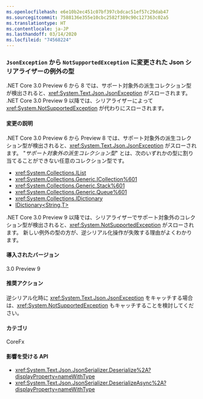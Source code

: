 ```yaml
---
ms.openlocfilehash: e6e10b2ec451c07bf397cbdcac51ef57c29dab47
ms.sourcegitcommit: 7588136e355e10cbc2582f389c90c127363c02a5
ms.translationtype: HT
ms.contentlocale: ja-JP
ms.lasthandoff: 03/14/2020
ms.locfileid: "74568224"
---
```

### <a name="json-serializer-exception-type-changed-from-jsonexception-to-notsupportedexception"></a>`JsonException` から `NotSupportedException` に変更された Json シリアライザーの例外の型

.NET Core 3.0 Preview 6 から 8 では、サポート対象外の派生コレクション型が検出されると、<xref:System.Text.Json.JsonException> がスローされます。 .NET Core 3.0 Preview 9 以降では、シリアライザーによって <xref:System.NotSupportedException> が代わりにスローされます。

#### <a name="change-description"></a>変更の説明

.NET Core 3.0 Preview 6 から Preview 8 では、サポート対象外の派生コレクション型が検出されると、<xref:System.Text.Json.JsonException> がスローされます。 "*サポート対象外の派生コレクション型*" とは、次のいずれかの型に割り当てることができない任意のコレクション型です。

- <xref:System.Collections.IList>
- <xref:System.Collections.Generic.ICollection%601>
- <xref:System.Collections.Generic.Stack%601>
- <xref:System.Collections.Generic.Queue%601>
- <xref:System.Collections.IDictionary>
- [IDictionary\<String,T>](xref:System.Collections.Generic.IDictionary%602)

.NET Core 3.0 Preview 9 以降では、シリアライザーでサポート対象外のコレクション型が検出されると、<xref:System.NotSupportedException> がスローされます。 新しい例外の型の方が、逆シリアル化操作が失敗する理由がよくわかります。

#### <a name="version-introduced"></a>導入されたバージョン

3.0 Preview 9

#### <a name="recommended-action"></a>推奨アクション

逆シリアル化時に <xref:System.Text.Json.JsonException> をキャッチする場合は、<xref:System.NotSupportedException> もキャッチすることを検討してください。

#### <a name="category"></a>カテゴリ

CoreFx

#### <a name="affected-apis"></a>影響を受ける API

- <xref:System.Text.Json.JsonSerializer.Deserialize%2A?displayProperty=nameWithType>
- <xref:System.Text.Json.JsonSerializer.DeserializeAsync%2A?displayProperty=nameWithType>

<!--

#### Affected APIs

- `Overload:System.Text.Json.JsonSerializer.Deserialize`
- `Overload:System.Text.Json.JsonSerializer.DeserializeAsync`

-->
